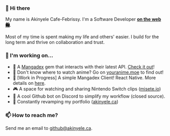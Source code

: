 ### 👋 Hi there

My name is Akinyele Cafe-Febrissy. I'm a Software Developer <b>[on the web 🛍️](https://www.akinyele.ca)</b>.

Most of my time is spent making my life and others' easier. I build for the long term and thrive on collaboration and trust.

### 🔭 I'm working on...

- 💎 A [Mangadex](https://mangadex.org) gem that interacts with their latest API. [Check it out](https://github.com/thedrummeraki/mangadex)!
- 🎥 Don't know where to watch anime? Go on [youranime.moe](https://www.akinyele.ca/projects/youranime) to find out!
- 🚧 [Work in Progress] A simple Mangadex Client! React Native. More details on [here](https://www.akinyele.ca/projects/dexify-mobile).
- 🎮 A space for watching and sharing Nintendo Switch clips ([misete.io](https://github.com/Misete-io))
- 🤖 A cool Github bot on Discord to simplify my workflow (closed source).
- 🎨 Constantly revamping my portfolio ([akinyele.ca](https://www.akinyele.ca))

<!-- ### 💬 About me -->

<!-- [![Top Langs](https://github-readme-stats.vercel.app/api/top-langs/?username=thedrummeraki&hide=java)](https://github.com/thedrummeraki?tab=repositories) -->

<!-- [![Aki's github stats](https://github-readme-stats.vercel.app/api?username=thedrummeraki&count_private=true&show_icons=true)](https://github.com/thedrummeraki) -->

### 📫 How to reach me?

Send me an email to github@akinyele.ca.

<!--
**thedrummeraki/thedrummeraki** is a ✨ _special_ ✨ repository because its `README.md` (this file) appears on your GitHub profile.

Here are some ideas to get you started:

- 🔭 I’m currently working on ...
- 🌱 I’m currently learning ...
- 👯 I’m looking to collaborate on ...
- 🤔 I’m looking for help with ...
- 💬 Ask me about ...
- 📫 How to reach me: ...
- 😄 Pronouns: ...
- ⚡ Fun fact: ...
-->
